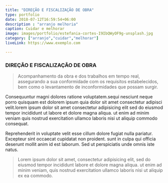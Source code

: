 ```yaml
---
title: "DIREÇÃO E FISCALIZAÇÃO DE OBRA"
type: portfolio
date: 2018-07-12T16:59:54+06:00
description : "arranjo melhoria"
caption: Cuidar e melhorar
image: images/portfolio/estefania-cortes-I9IbQWyOF9g-unsplash.jpg
category: ["arranjo","cuidar","melhorar"]
liveLink: https://www.exemplo.com

---
```

### DIREÇÃO E FISCALIZAÇÃO DE OBRA
> Acompanhamento da obra e dos trabalhos em tempo real, assegurando a sua conformidade com os requisitos estabelecidos, bem como o levantamento de inconformidades que possam surgir.

Consequuntur magni dolores ratione voluptatem.sequi nesciunt neque porro quisquam est dolorem ipsum quia dolor sit amet consectetur adipisci velit.lorem ipsum dolor sit amet consectetur adipisicing elit sed do eiusmod tempor incididunt ut labore et dolore magna aliqua. ut enim ad minim veniam quis nostrud exercitation ullamco laboris nisi ut aliquip commodo consequat.

Reprehenderit in voluptate velit esse cillum dolore fugiat nulla pariatur. Excepteur sint occaecat cupidatat non proident. sunt in culpa qui officia deserunt mollit anim id est laborum. Sed ut perspiciatis unde omnis iste natus.

> Lorem ipsum dolor sit amet, consectetur adipisicing elit, sed do eiusmod tempor incididunt labore et dolore magna aliqua. ut enim ad minim veniam, quis nostrud exercitation ullamco laboris nisi ut aliquip ex ea commodo.

